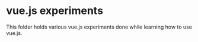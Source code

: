 vue.js experiments
==================

This folder holds various vue.js experiments done while learning how to use vue.js.
